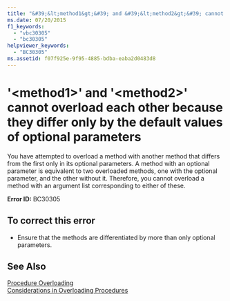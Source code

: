 ```yaml
---
title: "&#39;&lt;method1&gt;&#39; and &#39;&lt;method2&gt;&#39; cannot overload each other because they differ only by the default values of optional parameters"
ms.date: 07/20/2015
f1_keywords: 
  - "vbc30305"
  - "bc30305"
helpviewer_keywords: 
  - "BC30305"
ms.assetid: f07f925e-9f95-4885-bdba-eaba2d0483d8
---
```

# &#39;&lt;method1&gt;&#39; and &#39;&lt;method2&gt;&#39; cannot overload each other because they differ only by the default values of optional parameters
You have attempted to overload a method with another method that differs from the first only in its optional parameters. A method with an optional parameter is equivalent to two overloaded methods, one with the optional parameter, and the other without it. Therefore, you cannot overload a method with an argument list corresponding to either of these.  
  
 **Error ID:** BC30305  
  
## To correct this error  
  
- Ensure that the methods are differentiated by more than only optional parameters.  
  
## See Also  
 [Procedure Overloading](../../visual-basic/programming-guide/language-features/procedures/procedure-overloading.md)  
 [Considerations in Overloading Procedures](../../visual-basic/programming-guide/language-features/procedures/considerations-in-overloading-procedures.md)
